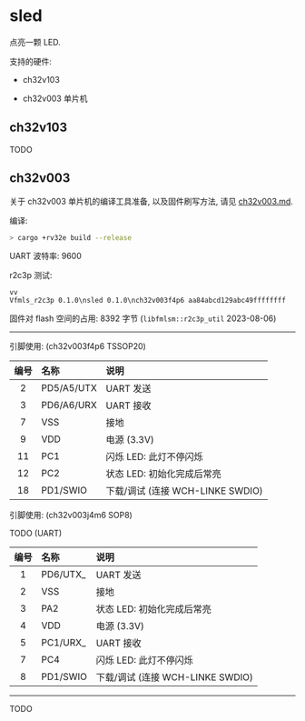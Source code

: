 # sled

点亮一颗 LED.

支持的硬件:

- ch32v103

- ch32v003 单片机

## ch32v103

TODO

## ch32v003

关于 ch32v003 单片机的编译工具准备, 以及固件刷写方法, 请见
[ch32v003.md](./ch32v003.md).

编译:

```sh
> cargo +rv32e build --release
```

UART 波特率: 9600

r2c3p 测试:

```
vv
Vfmls_r2c3p 0.1.0\nsled 0.1.0\nch32v003f4p6 aa84abcd129abc49ffffffff
```

固件对 flash 空间的占用: 8392 字节 (`libfmlsm::r2c3p_util` 2023-08-06)

---

引脚使用: (ch32v003f4p6 TSSOP20)

| 编号 | 名称       | 说明                             |
| :--: | :--------- | :------------------------------- |
|  2   | PD5/A5/UTX | UART 发送                        |
|  3   | PD6/A6/URX | UART 接收                        |
|  7   | VSS        | 接地                             |
|  9   | VDD        | 电源 (3.3V)                      |
|  11  | PC1        | 闪烁 LED: 此灯不停闪烁           |
|  12  | PC2        | 状态 LED: 初始化完成后常亮       |
|  18  | PD1/SWIO   | 下载/调试 (连接 WCH-LINKE SWDIO) |

引脚使用: (ch32v003j4m6 SOP8)

TODO (UART)

| 编号 | 名称     | 说明                             |
| :--: | :------- | :------------------------------- |
|  1   | PD6/UTX_ | UART 发送                        |
|  2   | VSS      | 接地                             |
|  3   | PA2      | 状态 LED: 初始化完成后常亮       |
|  4   | VDD      | 电源 (3.3V)                      |
|  5   | PC1/URX_ | UART 接收                        |
|  7   | PC4      | 闪烁 LED: 此灯不停闪烁           |
|  8   | PD1/SWIO | 下载/调试 (连接 WCH-LINKE SWDIO) |

---

TODO

